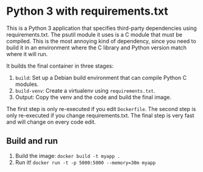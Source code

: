 # Python 3 with requirements.txt

This is a Python 3 application that specifies third-party dependencies using requirements.txt. The
psutil module it uses is a C module that must be compiled. This is the most annoying kind of
dependency, since you need to build it in an environment where the C library and Python version
match where it will run.

It builds the final container in three stages:

1. `build`: Set up a Debian build environment that can compile Python C modules.
2. `build-venv`: Create a virtualenv using `requirements.txt`.
3. Output: Copy the venv and the code and build the final image.

The first step is only re-executed if you edit `Dockerfile`. The second step is only re-executed
if you change requirements.txt. The final step is very fast and will change on every code edit.


## Build and run

1. Build the image: `docker build -t myapp .`
2. Run it! `docker run -t -p 5000:5000 --memory=30m myapp `

